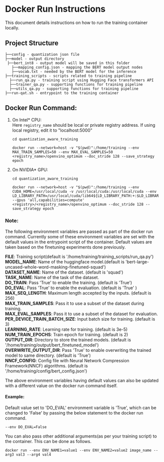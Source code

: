 # Docker Run Instructions
This document details instructions on how to run the training container locally. 

## Project Structure 
```
├──config - quantization json file
├──model - output directory 
 ├──bert_int8 - output model will be saved in this folder
   ├──mapping_config.json - mapping the BERT model output nodes
   ├──vocab.txt - needed by the BERT model for the inference
├──training_scripts - scripts related to training pipeline
  ├──run_qa.py - training script using Hugging Face transformers API
  ├──trainer_qa.py - supporting functions for training pipeline
  ├──utils_qa.py - supporting functions for training pipeline
├──run-qat.sh - entrypoint to the training container
```

## Docker Run Command:  
1. On Intel* CPU:  
Here `registry_name` should be local or private registry address. If using local registry, edit it to "localhost:5000"  
  
    ```
    cd quantization_aware_training

    docker run --network=host -v "$(pwd)":/home/training --env MAX_TRAIN_SAMPLES=50 --env MAX_EVAL_SAMPLES=50 <registry_name>/openvino_optimum --doc_stride 128 --save_strategy epoch
    ```  

2. On NVIDIA* GPU:  
    ```
    cd quantization_aware_training

    docker run --network=host -v "$(pwd)":/home/training --env CUDA_HOME=/usr/local/cuda -v /usr/local/cuda:/usr/local/cuda --env LD_LIBRARY_PATH=/usr/local/cuda/lib64${LD_LIBRARY_PATH:+:$LD_LIBRARY_PATH} --gpus 'all,capabilities=compute' <registry>/<registry_name>/openvino_optimum --doc_stride 128 --save_strategy epoch
    ```

### **Note**:  
The following environment variables are passed as part of the docker run command. Currently some of these environment variables are set with the default values in the entrypoint script of the container. Default values are taken based on the finetuning experiments done previously.  

**FILE**: Training script(default is '/home/training/training_scripts/run_qa.py')  
**MODEL_NAME**: Name of the huggingface model.(default is 'bert-large-uncased-whole-word-masking-finetuned-squad')  
**DATASET_NAME**: Name of the dataset. (default is 'squad')  
**TASK_NAME**: Name of the task of the dataset.  
**DO_TRAIN**: Pass 'True' to enable the training. (default is 'True')  
**DO_EVAL**: Pass 'True' to enable the evaluation. (default is 'True' )  
**MAX_SEQ_LENGTH**: Maximum length accepted by the inputs. (default is 256)  
**MAX_TRAIN_SAMPLES**: Pass it to use a subset of the dataset during training.  
**MAX_EVAL_SAMPLES**: Pass it to use a subset of the dataset for evaluation.  
**PER_DEVICE_TRAIN_BATCH_SIZE**: Input batch size for training. (default is 3)  
**LEARNING_RATE**: Learning rate for training. (default is 3e-5)  
**NUM_TRAIN_EPOCHS**: Train epoch for training. (default is 2)  
**OUTPUT_DIR**: Directory to store the trained models. (default is '/home/training/output/bert_finetuned_model')  
**OVERWRITE_OUTPUT_DIR**: Pass 'True' to enable overwriting the trained model to same directory. (default is 'True')  
**NNCF_CONFIG**: Config file with Neural Network Compression Framework(NNCF) algorithms. (default is '/home/training/config/bert_config.json')  

The above environment variables having default values can also be updated with a different value on the docker run command itself.

#### **Example**:
Default value set to 'DO_EVAL' environment variable is 'True', which can be changed to 'False' by passing the below statement to the docker run command.  

    --env DO_EVAL=False

You can also pass other additional arguments(as per your training script) to the container. This can be done as follows.  

    docker run --env ENV_NAME1=value1 --env ENV_NAME2=value2 image_name --arg3 val3 --arg4 val4
